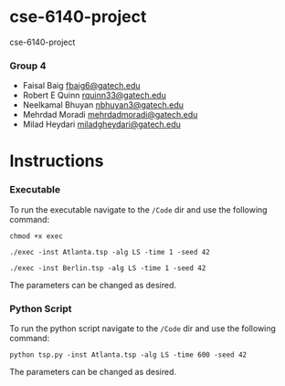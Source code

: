 # cse-6140-project
cse-6140-project


### Group 4	
- Faisal Baig	fbaig6@gatech.edu
- Robert E Quinn	rquinn33@gatech.edu
- Neelkamal Bhuyan	nbhuyan3@gatech.edu
- Mehrdad Moradi	mehrdadmoradi@gatech.edu
- Milad Heydari	miladgheydari@gatech.edu


# Instructions

### Executable

To run the executable navigate to the `/Code` dir and use the following command:

`chmod +x exec`

`./exec -inst Atlanta.tsp -alg LS -time 1 -seed 42`

`./exec -inst Berlin.tsp -alg LS -time 1 -seed 42`

The parameters can be changed as desired.

### Python Script

To run the python script navigate to the `/Code` dir and use the following command:

`python tsp.py -inst Atlanta.tsp -alg LS -time 600 -seed 42`

The parameters can be changed as desired.